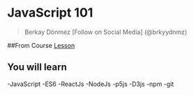 # JavaScript 101 
>Berkay Dönmez
> [Follow on Social Media] (@brkyydnmz)

##From Course
[Lesson](https://www.udemy.com/user/osmancalisir/)

## You will learn
-JavaScript
-ES6
-ReactJs
-NodeJs
-p5js
-D3js
-npm
-git